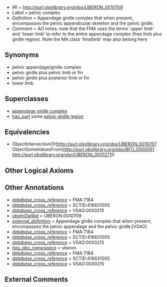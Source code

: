  * *IRI* = http://purl.obolibrary.org/obo/UBERON_0010709
 * *Label* = pelvic complex
 * *Definition* = Appendage girdle complex that when present, encompasses the pelvic appendicular skeleton and the pelvic girdle.
 * *Comment* = AO notes: note that the FMA uses the terms 'upper limb' and 'lower limb' to refer to the entire appendage complex (free limb plus girdle region). Note the MA class 'hindlimb' may also belong here

## Synonyms

 * pelvic appendage/girdle complex
 * pelvic girdle plus pelvic limb or fin
 * pelvic girdle plus posterior limb or fin
 * lower limb

## Superclasses

 * [appendage girdle complex](../../UBERON/07/UBERON_0010707.md)
 * [has_part](../../BFO/51/BFO_0000051.md) some [pelvic girdle region](../../UBERON/71/UBERON_0001271.md)

## Equivalencies

 * ObjectIntersectionOf(<http://purl.obolibrary.org/obo/UBERON_0010707> ObjectSomeValuesFrom(<http://purl.obolibrary.org/obo/BFO_0000051> <http://purl.obolibrary.org/obo/UBERON_0001271>))

## Other Logical Axioms


## Other Annotations

 * *[database_cross_reference](../../ef/oboInOwl#hasDbXref.md)* = FMA:7184
 * *[database_cross_reference](../../ef/oboInOwl#hasDbXref.md)* = SCTID:416631005
 * *[database_cross_reference](../../ef/oboInOwl#hasDbXref.md)* = VSAO:0000215
 * *[oboInOwl#id](../../id/oboInOwl#id.md)* = UBERON:0010709
 * *[external_definition](../../UBPROP/01/UBPROP_0000001.md)* = Appendage girdle complex that when present, encompasses the pelvic appendage and the pelvic girdle.[VSAO]
 * *[database_cross_reference](../../ef/oboInOwl#hasDbXref.md)* = FMA:7184
 * *[database_cross_reference](../../ef/oboInOwl#hasDbXref.md)* = SCTID:416631005
 * *[database_cross_reference](../../ef/oboInOwl#hasDbXref.md)* = VSAO:0000215
 * *[has_obo_namespace](../../ce/oboInOwl#hasOBONamespace.md)* = uberon
 * *[database_cross_reference](../../ef/oboInOwl#hasDbXref.md)* = FMA:7184
 * *[database_cross_reference](../../ef/oboInOwl#hasDbXref.md)* = SCTID:416631005
 * *[database_cross_reference](../../ef/oboInOwl#hasDbXref.md)* = VSAO:0000215

## External Comments

